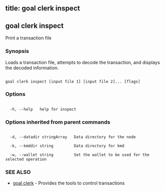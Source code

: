 title: goal clerk inspect
---
## goal clerk inspect



Print a transaction file



### Synopsis



Loads a transaction file, attempts to decode the transaction, and displays the decoded information.



```

goal clerk inspect [input file 1] [input file 2]... [flags]

```



### Options



```

  -h, --help   help for inspect

```



### Options inherited from parent commands



```

  -d, --datadir stringArray   Data directory for the node

  -k, --kmddir string         Data directory for kmd

  -w, --wallet string         Set the wallet to be used for the selected operation

```



### SEE ALSO



* [goal clerk](../../clerk/clerk/)	 - Provides the tools to control transactions 



